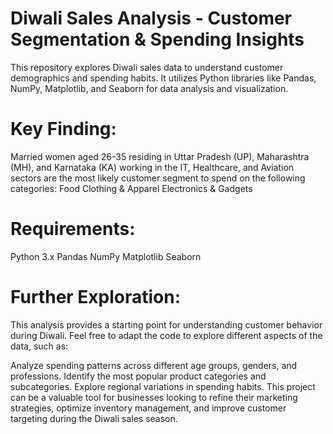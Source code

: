 
# Diwali Sales Analysis - Customer Segmentation & Spending Insights


This repository explores Diwali sales data to understand customer demographics and spending habits. It utilizes Python libraries like Pandas, NumPy, Matplotlib, and Seaborn for data analysis and visualization.

# Key Finding:
Married women aged 26-35 residing in Uttar Pradesh (UP), Maharashtra (MH), and Karnataka (KA) working in the IT, Healthcare, and Aviation sectors are the most likely customer segment to spend on the following categories:
Food
Clothing & Apparel
Electronics & Gadgets

# Requirements:
Python 3.x
Pandas
NumPy
Matplotlib
Seaborn

# Further Exploration:

This analysis provides a starting point for understanding customer behavior during Diwali.  Feel free to adapt the code to explore different aspects of the data, such as:

Analyze spending patterns across different age groups, genders, and professions.
Identify the most popular product categories and subcategories.
Explore regional variations in spending habits.
This project can be a valuable tool for businesses looking to refine their marketing strategies, optimize inventory management, and improve customer targeting during the Diwali sales season.